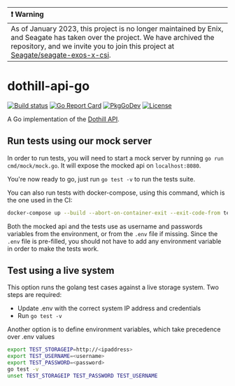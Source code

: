 |❗ Warning |
|:----------|
|As of January 2023, this project is no longer maintained by Enix, and Seagate has taken over the project. We have archived the repository, and we invite you to join this project at [Seagate/seagate-exos-x-csi](https://github.com/Seagate/seagate-exos-x-csi).|

# dothill-api-go

[![Build status](https://gitlab.com/enix.io/dothill-api-go/badges/master/pipeline.svg)](https://gitlab.com/enix.io/dothill-api-go/-/pipelines)
[![Go Report Card](https://goreportcard.com/badge/github.com/enix/dothill-api-go/v2)](https://goreportcard.com/report/github.com/enix/dothill-api-go)
[![PkgGoDev](https://pkg.go.dev/badge/github.com/enix/dothill-api-go/v2)](https://pkg.go.dev/github.com/enix/dothill-api-go/v2)
[![License](https://img.shields.io/badge/License-Apache%202.0-blue.svg)](https://www.apache.org/licenses/LICENSE-2.0)

A Go implementation of the [Dothill API](https://www.seagate.com/files/dothill-content/support/documentation/AssuredSAN_4004_Series_CLI_Reference_Guide_GL105.pdf).

## Run tests using our mock server

In order to run tests, you will need to start a mock server by running `go run cmd/mock/mock.go`. It will expose the mocked api on `localhost:8080`.

You're now ready to go, just run `go test -v` to run the tests suite.

You can also run tests with docker-compose, using this command, which is the one used in the CI:

```sh
docker-compose up --build --abort-on-container-exit --exit-code-from tests
```

Both the mocked api and the tests use as username and passwords variables from the environment, or from the `.env` file if missing. Since the `.env` file is pre-filled, you should not have to add any environment variable in order to make the tests work.

## Test using a live system

This option runs the golang test cases against a live storage system. Two steps are required:

- Update .env with the correct system IP address and credentials
- Run `go test -v`

Another option is to define environment variables, which take precedence over .env values

```bash
export TEST_STORAGEIP=http://<ipaddress>
export TEST_USERNAME=<username>
export TEST_PASSWORD=<password>
go test -v
unset TEST_STORAGEIP TEST_PASSWORD TEST_USERNAME
```
